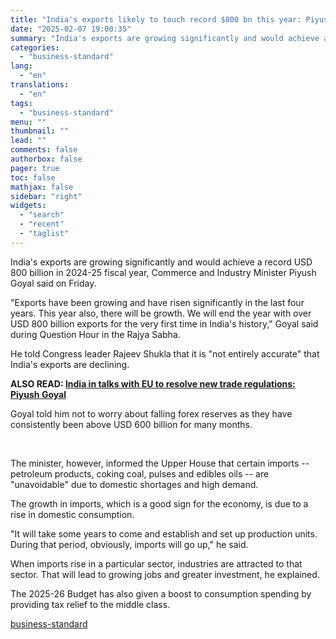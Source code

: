 ```yaml
---
title: "India's exports likely to touch record $800 bn this year: Piyush Goyal"
date: "2025-02-07 19:00:35"
summary: "India's exports are growing significantly and would achieve a record USD 800 billion in 2024-25 fiscal year, Commerce and Industry Minister Piyush Goyal said on Friday. \"Exports have been growing and have risen significantly in the last four years. This year also, there will be growth. We will end the..."
categories:
  - "business-standard"
lang:
  - "en"
translations:
  - "en"
tags:
  - "business-standard"
menu: ""
thumbnail: ""
lead: ""
comments: false
authorbox: false
pager: true
toc: false
mathjax: false
sidebar: "right"
widgets:
  - "search"
  - "recent"
  - "taglist"
---
```


India's exports are growing significantly and would achieve a record USD 800 billion in 2024-25 fiscal year, Commerce and Industry Minister Piyush Goyal said on Friday.

"Exports have been growing and have risen significantly in the last four years. This year also, there will be growth. We will end the year with over USD 800 billion exports for the very first time in India's history," Goyal said during Question Hour in the Rajya Sabha.

He told Congress leader Rajeev Shukla that it is "not entirely accurate" that India's exports are declining.

**ALSO READ: [India in talks with EU to resolve new trade regulations: Piyush Goyal](/economy/news/india-in-talks-with-eu-to-resolve-new-trade-regulations-piyush-goyal-125020700843_1.html)**

Goyal told him not to worry about falling forex reserves as they have consistently been above USD 600 billion for many months.

 

The minister, however, informed the Upper House that certain imports -- petroleum products, coking coal, pulses and edibles oils -- are "unavoidable" due to domestic shortages and high demand.

The growth in imports, which is a good sign for the economy, is due to a rise in domestic consumption.

"It will take some years to come and establish and set up production units. During that period, obviously, imports will go up," he said.

When imports rise in a particular sector, industries are attracted to that sector. That will lead to growing jobs and greater investment, he explained.

The 2025-26 Budget has also given a boost to consumption spending by providing tax relief to the middle class.

[business-standard](https://www.business-standard.com/pti-stories/national/india-s-exports-may-touch-record-usd-800-bn-this-year-goyal-125020701070_1.html)
